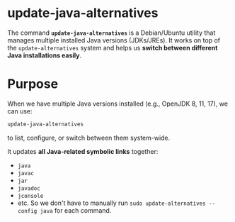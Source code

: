 # update-java-alternatives

The command **`update-java-alternatives`** is a Debian/Ubuntu utility that manages multiple installed Java versions (JDKs/JREs). It works on top of the `update-alternatives` system and helps us **switch between different Java installations easily**.

# Purpose
When we have multiple Java versions installed (e.g., OpenJDK 8, 11, 17), we can use:
```bash
update-java-alternatives
```
to list, configure, or switch between them system-wide.

It updates **all Java-related symbolic links** together:
 * `java`
 * `javac`
 * `jar`
 * `javadoc`
 * `jconsole`
 * etc.
So we don't have to manually run `sudo update-alternatives --config java` for each command.
